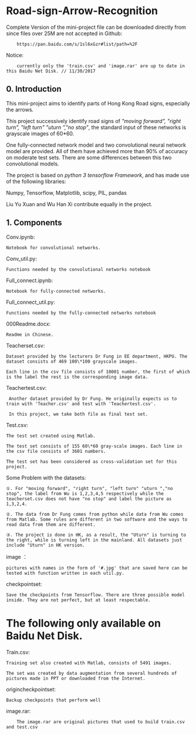 # Road-sign-Arrow-Recognition
Complete Version of the mini-project file can be downloaded directly from since files over 25M are not accepted in Github:

        https://pan.baidu.com/s/1sl6xGzr#list/path=%2F
        
Notice: 

        currently only the 'train.csv' and 'image.rar' are up to date in this Baidu Net Disk. // 11/30/2017
## 0. Introduction
This mini-project aims to identify parts of Hong Kong Road signs, especially the arrows.

This project successively identify road signs of *"moving forward", "right turn", "left turn" "uturn ","no stop"*, the standard input of these networks is grayscale images of 60\*60.

One fully-connected network model and two convolutional neural network model are provided. All of them have achieved more than 90% of accuracy on moderate test sets. There are some differences between this two convolutional models.

The project is based on *python 3 tensorflow Framework*, and has made use of the following libraries:

Numpy, Tensorflow, Matplotlib, scipy, PIL, pandas

Liu Yu Xuan and Wu Han Xi contribute equally in the project.


## 1. Components

Conv.ipynb: 

    Notebook for convolutional networks.

Conv_util.py:

    Functions needed by the convolutional networks notebook

Full_connect.ipynb:

    Notebook for fully-connected networks.

Full_connect_util.py:
    
    Functions needed by the fully-connected networks notebook

000Readme.docx: 

    Readme in Chinese.

Teacherset.csv:

    Dataset provided by the lecturers Dr Fung in EE department, HKPU. The dataset consists of 469 100\*100 grayscale images.
    
    Each line in the csv file consists of 10001 number, the first of which is the label the rest is the corresponding image data. 

Teachertest.csv:
     
     Another dataset provided by Dr Fung. He originally expects us to train with 'Teacher.csv' and test with 'Teachertest.csv'.
     
     In this project, we take both file as final test set.
    
Test.csv:

    The test set created using Matlab. 
    
    The test set consists of 155 60\*60 gray-scale images. Each line in the csv file consists of 3601 numbers.    
    
    The test set has been considered as cross-validation set for this project.
    

Some Problem with the datasets: 

    ①. For "moving forward", "right turn", "left turn" "uturn ","no stop", the label from Wu is 1,2,3,4,5 respectively while the teacherset.csv does not have "no stop" and label the picture as 1,3,2,4.

    ②. The data from Dr Fung comes from python while data from Wu comes from Matlab. Some rules are different in two software and the ways to read data from them are different.

    ③. The project is done in HK, as a result, the "Uturn" is turning to the right, while is turning left in the mainland. All datasets just include "Uturn" in HK version.

image ：

    pictures with names in the form of '#.jpg' that are saved here can be tested with function written in each util.py.

checkpointset:

    Save the checkpoints from Tensorflow. There are three possible model inside. They are not perfect, but at least respectable.


# The following only available on Baidu Net Disk.

Train.csv:

    Training set also created with Matlab, consists of 5491 images.
    
    The set was created by data augmentation from several hundreds of pictures made in PPT or downloaded from the Internet.


origincheckpointset:

    Backup checkpoints that perform well

image.rar:

        The image.rar are original pictures that used to build train.csv and test.csv
